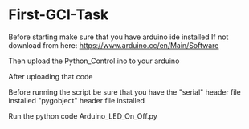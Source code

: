 # First-GCI-Task

Before starting make sure that you have arduino ide installed
If not download from here: https://www.arduino.cc/en/Main/Software

Then upload the Python_Control.ino to your arduino

After uploading that code 

Before running the script be sure that you have the 
"serial" header file installed
"pygobject" header file installed

Run the python code Arduino_LED_On_Off.py

